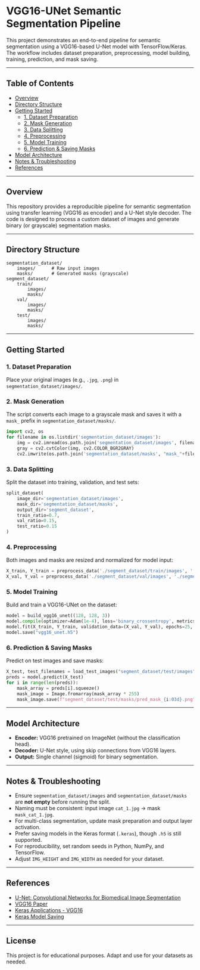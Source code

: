 # VGG16-UNet Semantic Segmentation Pipeline

This project demonstrates an end-to-end pipeline for semantic segmentation using a VGG16-based U-Net model with TensorFlow/Keras. The workflow includes dataset preparation, preprocessing, model building, training, prediction, and mask saving.

---

## Table of Contents

- [Overview](#overview)
- [Directory Structure](#directory-structure)
- [Getting Started](#getting-started)
  - [1. Dataset Preparation](#1-dataset-preparation)
  - [2. Mask Generation](#2-mask-generation)
  - [3. Data Splitting](#3-data-splitting)
  - [4. Preprocessing](#4-preprocessing)
  - [5. Model Training](#5-model-training)
  - [6. Prediction & Saving Masks](#6-prediction--saving-masks)
- [Model Architecture](#model-architecture)
- [Notes & Troubleshooting](#notes--troubleshooting)
- [References](#references)

---

## Overview

This repository provides a reproducible pipeline for semantic segmentation using transfer learning (VGG16 as encoder) and a U-Net style decoder. The code is designed to process a custom dataset of images and generate binary (or grayscale) segmentation masks.

---

## Directory Structure

```
segmentation_dataset/
    images/      # Raw input images
    masks/       # Generated masks (grayscale)
segment_dataset/
    train/
        images/
        masks/
    val/
        images/
        masks/
    test/
        images/
        masks/
```

---

## Getting Started

### 1. Dataset Preparation

Place your original images (e.g., `.jpg`, `.png`) in `segmentation_dataset/images/`.

### 2. Mask Generation

The script converts each image to a grayscale mask and saves it with a `mask_` prefix in `segmentation_dataset/masks/`.

```python
import cv2, os
for filename in os.listdir('segmentation_dataset/images'):
    img = cv2.imread(os.path.join('segmentation_dataset/images', filename))
    gray = cv2.cvtColor(img, cv2.COLOR_BGR2GRAY)
    cv2.imwrite(os.path.join('segmentation_dataset/masks', "mask_"+filename), gray)
```

### 3. Data Splitting

Split the dataset into training, validation, and test sets:

```python
split_dataset(
    image_dir='segmentation_dataset/images',
    mask_dir='segmentation_dataset/masks',
    output_dir='segment_dataset',
    train_ratio=0.7,
    val_ratio=0.15,
    test_ratio=0.15
)
```

### 4. Preprocessing

Both images and masks are resized and normalized for model input:

```python
X_train, Y_train = preprocess_data('./segment_dataset/train/images', './segment_dataset/train/masks')
X_val, Y_val = preprocess_data('./segment_dataset/val/images', './segment_dataset/val/masks')
```

### 5. Model Training

Build and train a VGG16-UNet on the dataset:

```python
model = build_vgg16_unet((128, 128, 3))
model.compile(optimizer=Adam(1e-4), loss='binary_crossentropy', metrics=['accuracy'])
model.fit(X_train, Y_train, validation_data=(X_val, Y_val), epochs=25, batch_size=8)
model.save("vgg16_unet.h5")
```

### 6. Prediction & Saving Masks

Predict on test images and save masks:

```python
X_test, test_filenames = load_test_images("segment_dataset/test/images")
preds = model.predict(X_test)
for i in range(len(preds)):
    mask_array = preds[i].squeeze()
    mask_image = Image.fromarray(mask_array * 255)
    mask_image.save(f"segment_dataset/test/masks/pred_mask_{i:03d}.png")
```

---

## Model Architecture

- **Encoder:** VGG16 pretrained on ImageNet (without the classification head).
- **Decoder:** U-Net style, using skip connections from VGG16 layers.
- **Output:** Single channel (sigmoid) for binary segmentation.

---

## Notes & Troubleshooting

- Ensure `segmentation_dataset/images` and `segmentation_dataset/masks` are **not empty** before running the split.
- Naming must be consistent: input image `cat_1.jpg` → mask `mask_cat_1.jpg`.
- For multi-class segmentation, update mask preparation and output layer activation.
- Prefer saving models in the Keras format (`.keras`), though `.h5` is still supported.
- For reproducibility, set random seeds in Python, NumPy, and TensorFlow.
- Adjust `IMG_HEIGHT` and `IMG_WIDTH` as needed for your dataset.

---

## References

- [U-Net: Convolutional Networks for Biomedical Image Segmentation](https://arxiv.org/abs/1505.04597)
- [VGG16 Paper](https://arxiv.org/abs/1409.1556)
- [Keras Applications - VGG16](https://keras.io/api/applications/vgg/#vgg16-function)
- [Keras Model Saving](https://www.tensorflow.org/guide/keras/save_and_serialize)

---

## License

This project is for educational purposes. Adapt and use for your datasets as needed.
